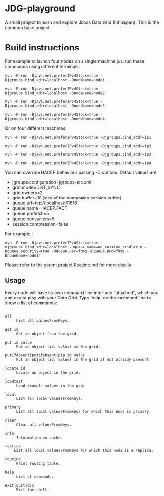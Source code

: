 JDG-playground
==============

A small project to learn and explore Jboss Data Grid (Infinispan).
This is the common base project.

Build instructions
==================

For example to launch four nodes on a single machine just run these commands using different terminals:

```shell
mvn -P run -Djava.net.preferIPv4Stack=true -Djgroups.bind_addr=localhost -DnodeName=node1

mvn -P run -Djava.net.preferIPv4Stack=true -Djgroups.bind_addr=localhost -DnodeName=node2

mvn -P run -Djava.net.preferIPv4Stack=true -Djgroups.bind_addr=localhost -DnodeName=node3

mvn -P run -Djava.net.preferIPv4Stack=true -Djgroups.bind_addr=localhost -DnodeName=node4
```

Or on four different machines:

```shell
mvn -P run -Djava.net.preferIPv4Stack=true -Djgroups.bind_addr=ip1

mvn -P run -Djava.net.preferIPv4Stack=true -Djgroups.bind_addr=ip2

mvn -P run -Djava.net.preferIPv4Stack=true -Djgroups.bind_addr=ip3

mvn -P run -Djava.net.preferIPv4Stack=true -Djgroups.bind_addr=ip4
```

You can override HACEP behaviour passing -D options. Default values are:
* jgroups.configuration=jgroups-tcp.xml
* grid.mode=DIST_SYNC
* grid.owners=2
* grid.buffer=10 (size of the companion session buffer)
* queue.url=tcp://localhost:61616
* queue.name=HACEP.FACT
* queue.prefetch=5
* queue.consumers=5
* session.compression=false

For example :

```shell
mvn -P run -Djava.net.preferIPv4Stack=true -Djgroups.bind_addr=localhost -Dqueue.name=BB_session_handler_0 -Dqueue.security=true -Dqueue.usr=fdmq -Dqueue.pwd=fdmq -DnodeName=node1"
```


Please refer to the parent project Readme.md for more details

Usage
-----

Every node will have its own command line interface "attached", which you can use to play with your Data Grid.
Type 'help' on the command line to show a list of commands:

```shell

all
     List all valuesFromKeys.

get id
     Get an object from the grid.

put id value
     Put an object (id, value) in the grid.

putIfAbsent|putifabsent|pia id value
     Put an object (id, value) in the grid if not already present

locate id
     Locate an object in the grid.

loadtest
     Load example values in the grid

local
     List all local valuesFromKeys.

primary
     List all local valuesFromKeys for which this node is primary.

clear
     Clear all valuesFromKeys.

info
     Information on cache.

replica
    List all local valuesFromKeys for which this node is a replica.
    
routing
     Print routing table.

help
     List of commands.

exit|quit|q|x
     Exit the shell.
```
